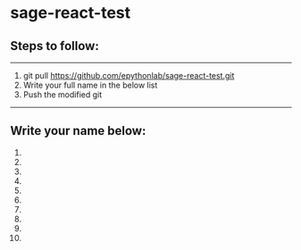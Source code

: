 # sage-react-test

## Steps to follow:
------------------
1. git pull https://github.com/epythonlab/sage-react-test.git
2. Write your full name in the below list 
3. Push the modified git
____________________________
Write your name below:
----------------------
1. 
2. 
3. 
4. 
5. 
6. 
7. 
8. 
9. 
10. 
